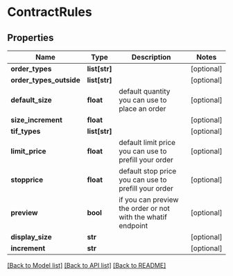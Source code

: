 # ContractRules

## Properties
Name | Type | Description | Notes
------------ | ------------- | ------------- | -------------
**order_types** | **list[str]** |  | [optional] 
**order_types_outside** | **list[str]** |  | [optional] 
**default_size** | **float** | default quantity you can use to place an order | [optional] 
**size_increment** | **float** |  | [optional] 
**tif_types** | **list[str]** |  | [optional] 
**limit_price** | **float** | default limit price you can use to prefill your order | [optional] 
**stopprice** | **float** | default stop price you can use to prefill your order | [optional] 
**preview** | **bool** | if you can preview the order or not with the whatif endpoint | [optional] 
**display_size** | **str** |  | [optional] 
**increment** | **str** |  | [optional] 

[[Back to Model list]](../README.md#documentation-for-models) [[Back to API list]](../README.md#documentation-for-api-endpoints) [[Back to README]](../README.md)


